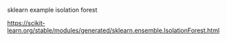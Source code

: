 sklearn example isolation forest

https://scikit-learn.org/stable/modules/generated/sklearn.ensemble.IsolationForest.html
